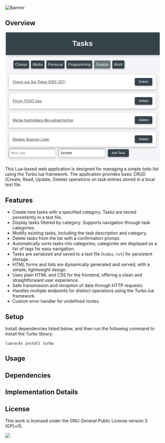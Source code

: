 ![Banner](https://s-christy.com/sbs/status-banner.svg?icon=content/ballot&hue=100&title=TODO%20Web%20App&description=An%20app%20for%20organizing%20all%20of%20my%20TODO%20lists)

## Overview

<p align="center">
  <img src="./assets/screenshot.png" width=500 />
</p>

This Lua-based web application is designed for managing a simple todo list using
the Turbo.lua framework. The application provides basic CRUD (Create, Read,
Update, Delete) operations on task entries stored in a local text file.

## Features

- Create new tasks with a specified category. Tasks are stored persistently in a text file.
- Display tasks filtered by category. Supports navigation through task categories.
- Modify existing tasks, including the task description and category.
- Delete tasks from the list with a confirmation prompt.
- Automatically sorts tasks into categories; categories are displayed as a list of tags for easy navigation.
- Tasks are serialized and saved to a text file (`todos.txt`) for persistent storage.
- HTML forms and lists are dynamically generated and served, with a simple, lightweight design.
- Uses plain HTML and CSS for the frontend, offering a clean and straightforward user experience.
- Safe transmission and reception of data through HTTP requests.
- Handles multiple endpoints for distinct operations using the Turbo.lua framework.
- Custom error handler for undefined routes.

## Setup

Install dependencies listed below, and then run the following command to install
the Turbo library:

```
luarocks install turbo
```

## Usage

## Dependencies

## Implementation Details

## License

This work is licensed under the GNU General Public License version 3 (GPLv3).

[<img src="https://s-christy.com/status-banner-service/GPLv3_Logo.svg" width="150" />](https://www.gnu.org/licenses/gpl-3.0.en.html)
